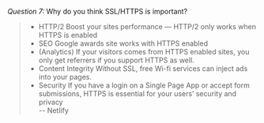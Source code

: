 *Question 7:* Why do you think SSL/HTTPS is important?  

> * HTTP/2 Boost your sites performance — HTTP/2 only works when HTTPS is enabled
> * SEO Google awards site works with HTTPS enabled
> * (Analytics) If your visitors comes from HTTPS enabled sites, you only get referrers if you support HTTPS as well.
> * Content Integrity Without SSL, free Wi-fi services can inject ads into your pages.
> * Security If you have a login on a Single Page App or accept form submissions, HTTPS is essential for your users’ security and privacy  
> -- Netlify  

